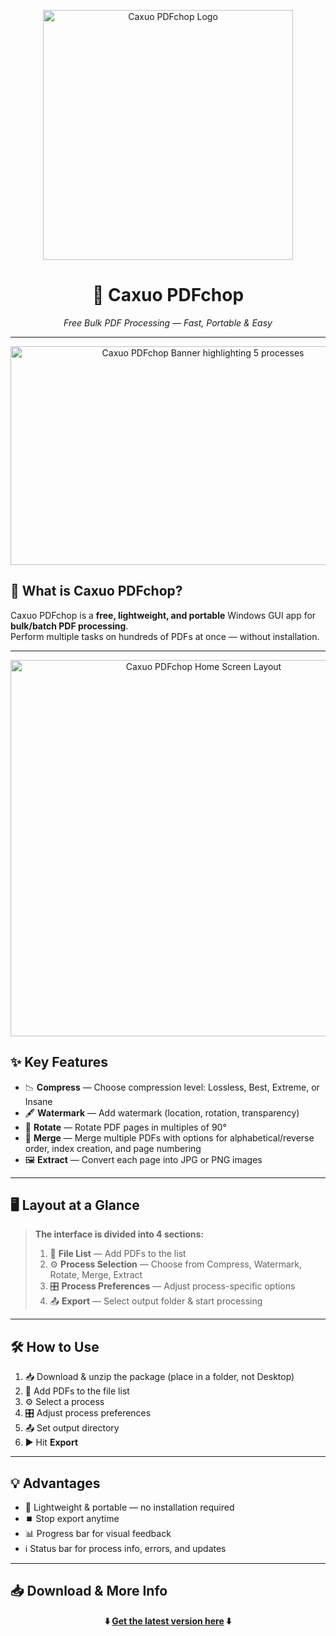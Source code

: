 <p align="center">
  <img width="400" height="400" alt="Caxuo PDFchop Logo" src="https://github.com/user-attachments/assets/9cd1ffac-b27e-4058-ba2e-883d757466b9" />
</p>

<h1 align="center">📄 Caxuo PDFchop</h1>

<p align="center">
  <em>Free Bulk PDF Processing — Fast, Portable & Easy</em>
</p>

---
<p align="center">
  <img width="600" height="350" alt="Caxuo PDFchop Banner highlighting 5 processes" src="https://github.com/user-attachments/assets/8c096c78-a4e1-4b52-949a-13c46affd50d" />
</p>

## 📌 What is Caxuo PDFchop?

Caxuo PDFchop is a **free, lightweight, and portable** Windows GUI app for **bulk/batch PDF processing**.  
Perform multiple tasks on hundreds of PDFs at once — without installation.

---

<p align="center">
  <img width="602" height="602" alt="Caxuo PDFchop Home Screen Layout" src="https://github.com/user-attachments/assets/99b3a26a-bfd2-4ff2-a52c-d7bdcda74472" />
</p>

## ✨ Key Features

- 📉 **Compress** — Choose compression level: Lossless, Best, Extreme, or Insane  
- 🖋️ **Watermark** — Add watermark (location, rotation, transparency)  
- 🔄 **Rotate** — Rotate PDF pages in multiples of 90°  
- 📑 **Merge** — Merge multiple PDFs with options for alphabetical/reverse order, index creation, and page numbering  
- 🖼️ **Extract** — Convert each page into JPG or PNG images  

---

## 🖥️ Layout at a Glance

> **The interface is divided into 4 sections:**
> 1. 📂 **File List** — Add PDFs to the list  
> 2. ⚙️ **Process Selection** — Choose from Compress, Watermark, Rotate, Merge, Extract  
> 3. 🎛️ **Process Preferences** — Adjust process-specific options  
> 4. 📤 **Export** — Select output folder & start processing  

---

## 🛠️ How to Use

1. 📥 Download & unzip the package (place in a folder, not Desktop)  
2. 📂 Add PDFs to the file list  
3. ⚙️ Select a process  
4. 🎛️ Adjust process preferences  
5. 📤 Set output directory  
6. ▶️ Hit **Export**  

---

## 💡 Advantages

- 🚀 Lightweight & portable — no installation required  
- ⏹️ Stop export anytime  
- 📊 Progress bar for visual feedback  
- ℹ️ Status bar for process info, errors, and updates  

---

## 📥 Download & More Info

<p align="center">
  <strong>⬇️ <a href="<download_link_placeholder>">Get the latest version here</a> ⬇️</strong>
</p>
